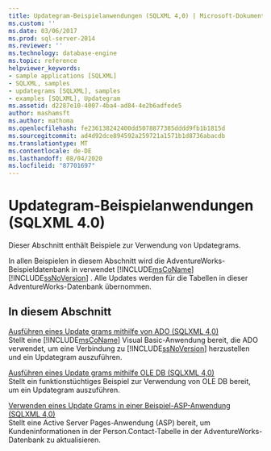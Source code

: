 ```yaml
---
title: Updategram-Beispielanwendungen (SQLXML 4,0) | Microsoft-Dokumentation
ms.custom: ''
ms.date: 03/06/2017
ms.prod: sql-server-2014
ms.reviewer: ''
ms.technology: database-engine
ms.topic: reference
helpviewer_keywords:
- sample applications [SQLXML]
- SQLXML, samples
- updategrams [SQLXML], samples
- examples [SQLXML], Updategram
ms.assetid: d2287e10-4007-4ba4-ad84-4e2b6adfede5
author: mashamsft
ms.author: mathoma
ms.openlocfilehash: fe236138242400dd5078877385dddd9fb1b1815d
ms.sourcegitcommit: ad4d92dce894592a259721a1571b1d8736abacdb
ms.translationtype: MT
ms.contentlocale: de-DE
ms.lasthandoff: 08/04/2020
ms.locfileid: "87701697"
---
```

# <a name="updategram-sample-applications-sqlxml-40"></a>Updategram-Beispielanwendungen (SQLXML 4.0)
  Dieser Abschnitt enthält Beispiele zur Verwendung von Updategrams.  
  
 In allen Beispielen in diesem Abschnitt wird die AdventureWorks-Beispieldatenbank in verwendet [!INCLUDE[msCoName](../../includes/msconame-md.md)] [!INCLUDE[ssNoVersion](../../includes/ssnoversion-md.md)] . Alle Updates werden für die Tabellen in dieser AdventureWorks-Datenbank übernommen.  
  
## <a name="in-this-section"></a>In diesem Abschnitt  
 [Ausführen eines Update grams mithilfe von ADO &#40;SQLXML 4,0&#41;](../../relational-databases/sqlxml-annotated-xsd-schemas-xpath-queries/updategrams/executing-an-updategram-by-using-ado-sqlxml-4-0.md)  
 Stellt eine [!INCLUDE[msCoName](../../includes/msconame-md.md)] Visual Basic-Anwendung bereit, die ADO verwendet, um eine Verbindung zu [!INCLUDE[ssNoVersion](../../includes/ssnoversion-md.md)] herzustellen und ein Updategram auszuführen.  
  
 [Ausführen eines Update grams mithilfe OLE DB &#40;SQLXML 4,0&#41;](../../relational-databases/sqlxml-annotated-xsd-schemas-xpath-queries/updategrams/executing-an-updategram-by-using-ole-db-sqlxml-4-0.md)  
 Stellt ein funktionstüchtiges Beispiel zur Verwendung von OLE DB bereit, um ein Updategram auszuführen.  
  
 [Verwenden eines Update Grams in einer Beispiel-ASP-Anwendung &#40;SQLXML 4,0&#41;](../../relational-databases/sqlxml-annotated-xsd-schemas-xpath-queries/updategrams/using-an-updategram-in-a-sample-asp-application-sqlxml-4-0.md)  
 Stellt eine Active Server Pages-Anwendung (ASP) bereit, um Kundeninformationen in der Person.Contact-Tabelle in der AdventureWorks-Datenbank zu aktualisieren.  
  
  
